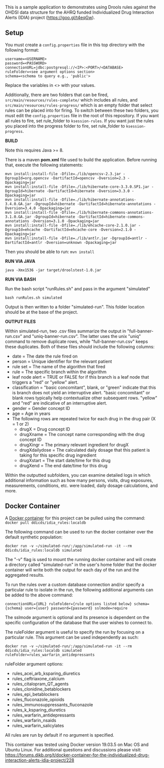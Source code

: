 This is a sample application to demonstrates using Drools rules
against the OHDSI data structure for the AHRQ funded Individualized
Drug Interaction Alerts (IDIA) project (https://goo.gl/t4eqGw). 

## Setup

You must create a `config.properties` file in this top directory with the following format:

```
username=<USERNAME>
password=<PASSWORD>
connectionURL=jdbc:postgresql://<IP>:<PORT>/<DATABASE>
ruleFolder=<see argument options section>
schema=<schema to query e.g., 'public'>
```

Replace the variables in <> with your values.

Additionally, there are two folders that can be fired, `src/main/resources/rules-complete/` which includes all rules, and `src/main/resources/rules-progress/` which is an empty folder that select rules can be placed into for firing.
To switch between these two folders, you must edit the `config.properties` file in the root of this repository. If you want all rules to fire, set rule_folder to `ksession-rules`. If you want just the rules you placed into the progress folder to fire, set rule_folder to `ksession-progress`.

__BUILD__

Note this requires Java >= 8.

There is a maven __pom.xml__ file used to build the application. Before running that, execute the following statements:

```
mvn install:install-file -Dfile=./lib/opencsv-2.3.jar -DgroupId=org.opencsv -DartifactId=opencsv -Dversion=2.3 -Dpackaging=jar
mvn install:install-file -Dfile=./lib/hibernate-core-3.3.0.SP1.jar -DgroupId=hibernate -DartifactId=hibernate -Dversion=3.3.0 -Dpackaging=jar
mvn install:install-file -Dfile=./lib/hibernate-annotations-3.4.0.GA.jar -DgroupId=hibernate -DartifactId=hibernate-annotations -Dversion=3.4.0 -Dpackaging=jar
mvn install:install-file -Dfile=./lib/hibernate-commons-annotations-3.1.0.GA.jar -DgroupId=hibernate -DartifactId=hibernate-commons-annotations -Dversion=3.1.0 -Dpackaging=jar
mvn install:install-file -Dfile=./lib/ehcache-core-2.1.0.jar -DgroupId=ehcache -DartifactId=ehcache-core -Dversion=2.1.0 -Dpackaging=jar
mvn install:install-file -Dfile=./lib/antlr.jar -DgroupId=antlr -DartifactId=antlr -Dversion=unknown -Dpackaging=jar
```

Then you should be able to run:
```mvn install```

__RUN VIA JAVA__

```java -Xmx1536 -jar target/droolstest-1.0.jar```

__RUN VIA BASH__

Run the bash script "runRules.sh" and pass in the argument "simulated"

```
bash runRules.sh simulated
```

Output is then written to a folder "simulated-run". This folder location should be at the base of the project.

__OUTPUT FILES__

Within simulated-run, two .csv files summarize the output in "full-banner-run.csv" and "uniq-banner-run.csv". The latter uses the unix "uniq" command to remove duplicate rows, while "full-banner-run.csv" keeps these duplicates. Both of these files should include the following columns:
* date = The date the rule fired on
* person = Unique identifier for the relevant patient
* rule set = The name of the algorithm that fired
* rule = The specific branch within the algorithm
* leaf node alert = TRUE or FALSE for if this branch is a leaf node that triggers a "red" or "yellow" alert.
* classification = "basic concomitant", blank, or "green" indicate that this is branch does not yield an interruptive alert. "basic concomitant" or blank rows typically help contextualize other subsequent rows. "yellow" and "red" are indicative of an interruptive alert.
* gender = Gender concept ID
* age = Age in years
* The following rows are repeated twice for each drug in the drug pair (X = 1 or 2)
  * drugX = Drug concept ID
  * drugXname = The concept name corresponding with the drug concept ID
  * drugXingr = The primary relevant ingredient for drugX
  * drugXdailydose = The calculated daily dosage that this patient is taking for this specific drug ingredient
  * drugXstart = The start date/time for this drug
  * drugXend = The end date/time for this drug

Within the outputted subfolders, you can examine detailed logs in which additional information such as how many persons, visits, drug exposures, measurements, conditions, etc. were loaded, daily dosage calculations, and more.

## Docker Container

A [Docker container](https://hub.docker.com/r/ddicds/idia_rules) for this project can be pulled using the command:
```docker pull ddicds/idia_rules:localdb``` 

The following command can be used to run the docker container over the default synthetic population:

```docker run -v ~/simulated-run/:/app/simulated-run -it --rm ddicds/idia_rules:localdb simulated```

The "-v" flag is used to mount the running docker container and will create a directory called "simulated-run" in the user's home folder that the docker container will write both the output for each day of the run and the aggregated results.

To run the rules over a custom database connection and/or specify a particular rule  to isolate in the run, the following additional arguments can be added to the above command:

```connectionURL={URL} ruleFolder={rule options listed below} schema={schema} user={user} password={password} sslmode=require ```

The sslmode argument is optional and its presence is dependent on the specific configuration of the database that the user wishes to connect to. 

The ruleFolder argument is useful to specify the run by focusing on a particular rule. This argument can be used independently as such:

```docker run -v ~/simulated-run/:/app/simulated-run -it --rm ddicds/idia_rules:localdb simulated ruleFolder=rules_warfarin_antidepressants```

ruleFolder argument options:
* rules_acei_arb_ksparing_diuretics
* rules_ceftriaxone_calcium
* rules_citalopram_QT_agents
* rules_clonidine_betablockers
* rules_epi_betablockers
* rules_fluconazole_opioids
* rules_immunosuppressants_fluconazole
* rules_k_ksparing_diuretics
* rules_warfarin_antidepressants
* rules_warfarin_nsaids
* rules_warfarin_salicylates

All rules are run by default if no argument is specified.

This container was tested using Docker version 19.03.5 on Mac OS and Ubuntu Linux. 
For additional questions and discussions please visit: https://forums.dikb.org/t/docker-container-for-the-individualized-drug-interaction-alerts-idia-project/228
